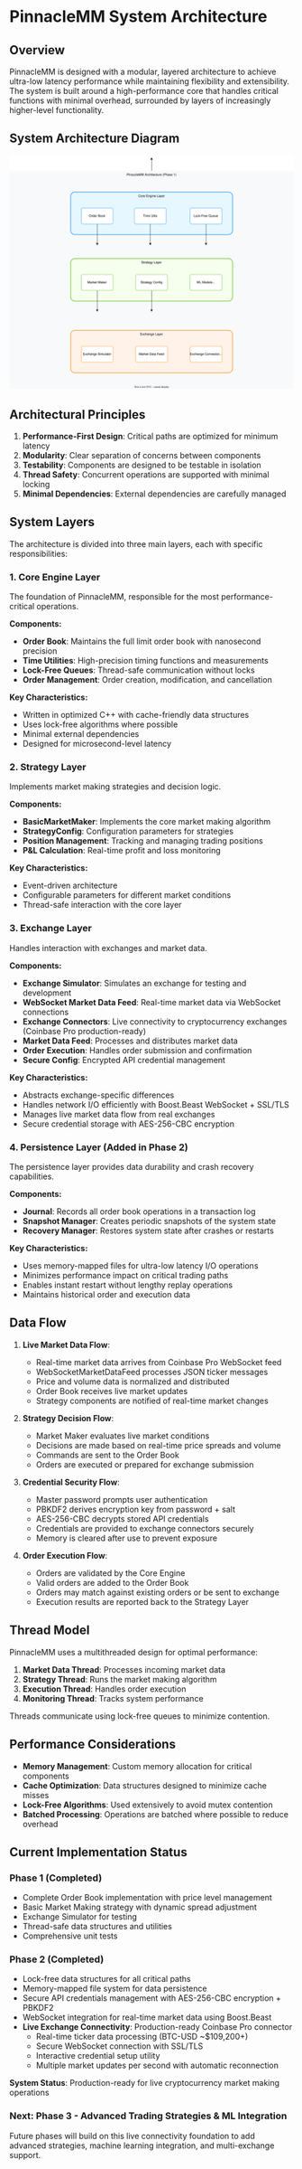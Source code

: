 # PinnacleMM System Architecture

## Overview

PinnacleMM is designed with a modular, layered architecture to achieve ultra-low latency performance while maintaining flexibility and extensibility. The system is built around a high-performance core that handles critical functions with minimal overhead, surrounded by layers of increasingly higher-level functionality.

## System Architecture Diagram

![PinnacleMM Architecture Diagram](../architecture/images/phase1.svg)


## Architectural Principles

1. **Performance-First Design**: Critical paths are optimized for minimum latency
2. **Modularity**: Clear separation of concerns between components
3. **Testability**: Components are designed to be testable in isolation
4. **Thread Safety**: Concurrent operations are supported with minimal locking
5. **Minimal Dependencies**: External dependencies are carefully managed

## System Layers

The architecture is divided into three main layers, each with specific responsibilities:

### 1. Core Engine Layer

The foundation of PinnacleMM, responsible for the most performance-critical operations.

**Components:**
- **Order Book**: Maintains the full limit order book with nanosecond precision
- **Time Utilities**: High-precision timing functions and measurements
- **Lock-Free Queues**: Thread-safe communication without locks
- **Order Management**: Order creation, modification, and cancellation

**Key Characteristics:**
- Written in optimized C++ with cache-friendly data structures
- Uses lock-free algorithms where possible
- Minimal external dependencies
- Designed for microsecond-level latency

### 2. Strategy Layer

Implements market making strategies and decision logic.

**Components:**
- **BasicMarketMaker**: Implements the core market making algorithm
- **StrategyConfig**: Configuration parameters for strategies
- **Position Management**: Tracking and managing trading positions
- **P&L Calculation**: Real-time profit and loss monitoring

**Key Characteristics:**
- Event-driven architecture
- Configurable parameters for different market conditions
- Thread-safe interaction with the core layer

### 3. Exchange Layer

Handles interaction with exchanges and market data.

**Components:**
- **Exchange Simulator**: Simulates an exchange for testing and development
- **WebSocket Market Data Feed**: Real-time market data via WebSocket connections
- **Exchange Connectors**: Live connectivity to cryptocurrency exchanges (Coinbase Pro production-ready)
- **Market Data Feed**: Processes and distributes market data
- **Order Execution**: Handles order submission and confirmation
- **Secure Config**: Encrypted API credential management

**Key Characteristics:**
- Abstracts exchange-specific differences
- Handles network I/O efficiently with Boost.Beast WebSocket + SSL/TLS
- Manages live market data flow from real exchanges
- Secure credential storage with AES-256-CBC encryption

### 4. Persistence Layer (Added in Phase 2)

The persistence layer provides data durability and crash recovery capabilities.

**Components:**
- **Journal**: Records all order book operations in a transaction log
- **Snapshot Manager**: Creates periodic snapshots of the system state
- **Recovery Manager**: Restores system state after crashes or restarts

**Key Characteristics:**
- Uses memory-mapped files for ultra-low latency I/O operations
- Minimizes performance impact on critical trading paths
- Enables instant restart without lengthy replay operations
- Maintains historical order and execution data

## Data Flow

1. **Live Market Data Flow**:
   - Real-time market data arrives from Coinbase Pro WebSocket feed
   - WebSocketMarketDataFeed processes JSON ticker messages
   - Price and volume data is normalized and distributed
   - Order Book receives live market updates
   - Strategy components are notified of real-time market changes

2. **Strategy Decision Flow**:
   - Market Maker evaluates live market conditions
   - Decisions are made based on real-time price spreads and volume
   - Commands are sent to the Order Book
   - Orders are executed or prepared for exchange submission

3. **Credential Security Flow**:
   - Master password prompts user authentication
   - PBKDF2 derives encryption key from password + salt
   - AES-256-CBC decrypts stored API credentials
   - Credentials are provided to exchange connectors securely
   - Memory is cleared after use to prevent exposure

4. **Order Execution Flow**:
   - Orders are validated by the Core Engine
   - Valid orders are added to the Order Book
   - Orders may match against existing orders or be sent to exchange
   - Execution results are reported back to the Strategy Layer

## Thread Model

PinnacleMM uses a multithreaded design for optimal performance:

1. **Market Data Thread**: Processes incoming market data
2. **Strategy Thread**: Runs the market making algorithm
3. **Execution Thread**: Handles order execution
4. **Monitoring Thread**: Tracks system performance

Threads communicate using lock-free queues to minimize contention.

## Performance Considerations

- **Memory Management**: Custom memory allocation for critical components
- **Cache Optimization**: Data structures designed to minimize cache misses
- **Lock-Free Algorithms**: Used extensively to avoid mutex contention
- **Batched Processing**: Operations are batched where possible to reduce overhead

## Current Implementation Status

### Phase 1 (Completed) 

- Complete Order Book implementation with price level management
- Basic Market Making strategy with dynamic spread adjustment
- Exchange Simulator for testing
- Thread-safe data structures and utilities
- Comprehensive unit tests

### Phase 2 (Completed) 

- Lock-free data structures for all critical paths
- Memory-mapped file system for data persistence
- Secure API credentials management with AES-256-CBC encryption + PBKDF2
- WebSocket integration for real-time market data using Boost.Beast
- **Live Exchange Connectivity**: Production-ready Coinbase Pro connector
  - Real-time ticker data processing (BTC-USD ~$109,200+)
  - Secure WebSocket connection with SSL/TLS
  - Interactive credential setup utility
  - Multiple market updates per second with automatic reconnection

**System Status**: Production-ready for live cryptocurrency market making operations

### Next: Phase 3 - Advanced Trading Strategies & ML Integration

Future phases will build on this live connectivity foundation to add advanced strategies, machine learning integration, and multi-exchange support.